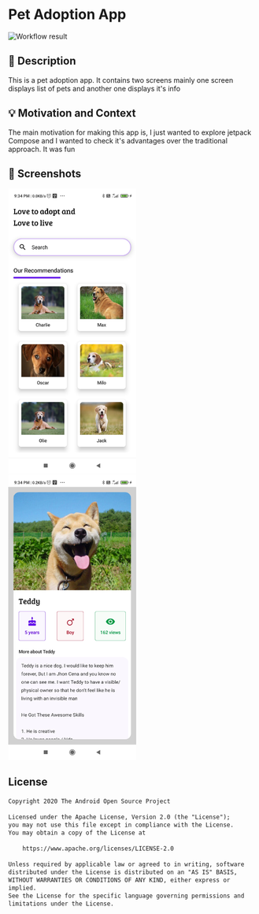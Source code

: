 # Pet Adoption App

<!--- Replace <OWNER> with your Github Username and <REPOSITORY> with the name of your repository. -->
<!--- You can find both of these in the url bar when you open your repository in github. -->
![Workflow result](https://github.com/PSPanishetti/AndroidDevChallengeW1/workflows/Check/badge.svg)


## :scroll: Description
<!--- Describe your app in one or two sentences -->
This is a pet adoption app. It contains two screens mainly one screen displays list of pets and another one displays it's info

## :bulb: Motivation and Context
<!--- Optionally point readers to interesting parts of your submission. -->
<!--- What are you especially proud of? -->
The main motivation for making this app is, I just wanted to explore jetpack Compose and I wanted to check it's advantages over the traditional approach. It was fun

## :camera_flash: Screenshots
<!-- You can add more screenshots here if you like -->
<img src="/results/screenshot_1.jpg" width="260">&emsp;<img src="/results/screenshot_2.jpg" width="260">

## License
```
Copyright 2020 The Android Open Source Project

Licensed under the Apache License, Version 2.0 (the "License");
you may not use this file except in compliance with the License.
You may obtain a copy of the License at

    https://www.apache.org/licenses/LICENSE-2.0

Unless required by applicable law or agreed to in writing, software
distributed under the License is distributed on an "AS IS" BASIS,
WITHOUT WARRANTIES OR CONDITIONS OF ANY KIND, either express or implied.
See the License for the specific language governing permissions and
limitations under the License.
```

